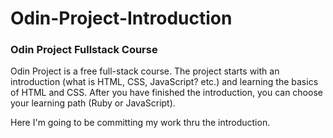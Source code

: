 # Odin-Project-Introduction

### Odin Project Fullstack Course

Odin Project is a free full-stack course. The project starts with an introduction (what is HTML, CSS, JavaScript? etc.) and
learning the basics of HTML and CSS. After you have finished the introduction, you can choose your learning path (Ruby or JavaScript).

Here I'm going to be committing my work thru the introduction.
